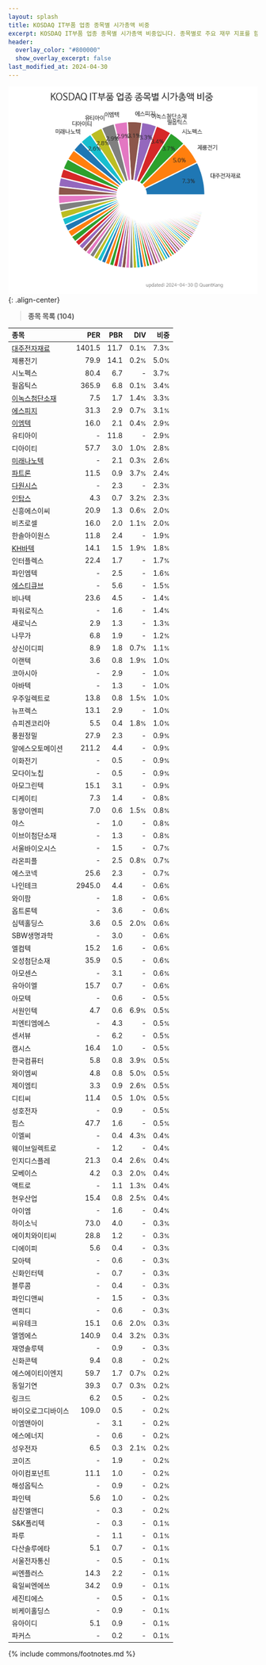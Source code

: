 ```yaml
---
layout: splash
title: KOSDAQ IT부품 업종 종목별 시가총액 비중
excerpt: KOSDAQ IT부품 업종 종목별 시가총액 비중입니다. 종목별로 주요 재무 지표를 함께 표시합니다.
header:
  overlay_color: "#800000"
  show_overlay_excerpt: false
last_modified_at: 2024-04-30
---
```



![KOSDAQ IT부품 업종 종목별 시가총액 비중](/stats/sector/images/kosdaq_업종_IT부품_종목.png){: .align-center}


> **종목 목록 (104)**<a id="list"></a>

| **종목** | **PER** | **PBR** | **DIV** | **비중** |
| :------- | ------: | ------: | ------: | -------: |
| [대주전자재료](/078600/) | 1401.5 | 11.7 | 0.1<small>%</small> | 7.3<small>%</small> |
| 제룡전기 | 79.9 | 14.1 | 0.2<small>%</small> | 5.0<small>%</small> |
| 시노펙스 | 80.4 | 6.7 | - | 3.7<small>%</small> |
| 필옵틱스 | 365.9 | 6.8 | 0.1<small>%</small> | 3.4<small>%</small> |
| [이녹스첨단소재](/272290/) | 7.5 | 1.7 | 1.4<small>%</small> | 3.3<small>%</small> |
| [에스피지](/058610/) | 31.3 | 2.9 | 0.7<small>%</small> | 3.1<small>%</small> |
| [이엠텍](/091120/) | 16.0 | 2.1 | 0.4<small>%</small> | 2.9<small>%</small> |
| 유티아이 | - | 11.8 | - | 2.9<small>%</small> |
| 디아이티 | 57.7 | 3.0 | 1.0<small>%</small> | 2.8<small>%</small> |
| [미래나노텍](/095500/) | - | 2.1 | 0.3<small>%</small> | 2.6<small>%</small> |
| [파트론](/091700/) | 11.5 | 0.9 | 3.7<small>%</small> | 2.4<small>%</small> |
| [다원시스](/068240/) | - | 2.3 | - | 2.3<small>%</small> |
| [인탑스](/049070/) | 4.3 | 0.7 | 3.2<small>%</small> | 2.3<small>%</small> |
| 신흥에스이씨 | 20.9 | 1.3 | 0.6<small>%</small> | 2.0<small>%</small> |
| 비츠로셀 | 16.0 | 2.0 | 1.1<small>%</small> | 2.0<small>%</small> |
| 한솔아이원스 | 11.8 | 2.4 | - | 1.9<small>%</small> |
| [KH바텍](/060720/) | 14.1 | 1.5 | 1.9<small>%</small> | 1.8<small>%</small> |
| 인터플렉스 | 22.4 | 1.7 | - | 1.7<small>%</small> |
| 파인엠텍 | - | 2.5 | - | 1.6<small>%</small> |
| [에스티큐브](/052020/) | - | 5.6 | - | 1.5<small>%</small> |
| 비나텍 | 23.6 | 4.5 | - | 1.4<small>%</small> |
| 파워로직스 | - | 1.6 | - | 1.4<small>%</small> |
| 새로닉스 | 2.9 | 1.3 | - | 1.3<small>%</small> |
| 나무가 | 6.8 | 1.9 | - | 1.2<small>%</small> |
| 상신이디피 | 8.9 | 1.8 | 0.7<small>%</small> | 1.1<small>%</small> |
| 이랜텍 | 3.6 | 0.8 | 1.9<small>%</small> | 1.0<small>%</small> |
| 코아시아 | - | 2.9 | - | 1.0<small>%</small> |
| 아바텍 | - | 1.3 | - | 1.0<small>%</small> |
| 우주일렉트로 | 13.8 | 0.8 | 1.5<small>%</small> | 1.0<small>%</small> |
| 뉴프렉스 | 13.1 | 2.9 | - | 1.0<small>%</small> |
| 슈피겐코리아 | 5.5 | 0.4 | 1.8<small>%</small> | 1.0<small>%</small> |
| 풍원정밀 | 27.9 | 2.3 | - | 0.9<small>%</small> |
| 알에스오토메이션 | 211.2 | 4.4 | - | 0.9<small>%</small> |
| 이화전기 | - | 0.5 | - | 0.9<small>%</small> |
| 모다이노칩 | - | 0.5 | - | 0.9<small>%</small> |
| 아모그린텍 | 15.1 | 3.1 | - | 0.9<small>%</small> |
| 디케이티 | 7.3 | 1.4 | - | 0.8<small>%</small> |
| 동양이엔피 | 7.0 | 0.6 | 1.5<small>%</small> | 0.8<small>%</small> |
| 야스 | - | 1.0 | - | 0.8<small>%</small> |
| 이브이첨단소재 | - | 1.3 | - | 0.8<small>%</small> |
| 서울바이오시스 | - | 1.5 | - | 0.7<small>%</small> |
| 라온피플 | - | 2.5 | 0.8<small>%</small> | 0.7<small>%</small> |
| 에스코넥 | 25.6 | 2.3 | - | 0.7<small>%</small> |
| 나인테크 | 2945.0 | 4.4 | - | 0.6<small>%</small> |
| 와이팜 | - | 1.8 | - | 0.6<small>%</small> |
| 옵트론텍 | - | 3.6 | - | 0.6<small>%</small> |
| 심텍홀딩스 | 3.6 | 0.5 | 2.0<small>%</small> | 0.6<small>%</small> |
| SBW생명과학 | - | 3.0 | - | 0.6<small>%</small> |
| 엘컴텍 | 15.2 | 1.6 | - | 0.6<small>%</small> |
| 오성첨단소재 | 35.9 | 0.5 | - | 0.6<small>%</small> |
| 아모센스 | - | 3.1 | - | 0.6<small>%</small> |
| 유아이엘 | 15.7 | 0.7 | - | 0.6<small>%</small> |
| 아모텍 | - | 0.6 | - | 0.5<small>%</small> |
| 서원인텍 | 4.7 | 0.6 | 6.9<small>%</small> | 0.5<small>%</small> |
| 피엔티엠에스 | - | 4.3 | - | 0.5<small>%</small> |
| 센서뷰 | - | 6.2 | - | 0.5<small>%</small> |
| 캠시스 | 16.4 | 1.0 | - | 0.5<small>%</small> |
| 한국컴퓨터 | 5.8 | 0.8 | 3.9<small>%</small> | 0.5<small>%</small> |
| 와이엠씨 | 4.8 | 0.8 | 5.0<small>%</small> | 0.5<small>%</small> |
| 제이엠티 | 3.3 | 0.9 | 2.6<small>%</small> | 0.5<small>%</small> |
| 디티씨 | 11.4 | 0.5 | 1.0<small>%</small> | 0.5<small>%</small> |
| 성호전자 | - | 0.9 | - | 0.5<small>%</small> |
| 핌스 | 47.7 | 1.6 | - | 0.5<small>%</small> |
| 이엘씨 | - | 0.4 | 4.3<small>%</small> | 0.4<small>%</small> |
| 웨이브일렉트로 | - | 1.2 | - | 0.4<small>%</small> |
| 인지디스플레 | 21.3 | 0.4 | 2.6<small>%</small> | 0.4<small>%</small> |
| 모베이스 | 4.2 | 0.3 | 2.0<small>%</small> | 0.4<small>%</small> |
| 액트로 | - | 1.1 | 1.3<small>%</small> | 0.4<small>%</small> |
| 현우산업 | 15.4 | 0.8 | 2.5<small>%</small> | 0.4<small>%</small> |
| 아이엠 | - | 1.6 | - | 0.4<small>%</small> |
| 하이소닉 | 73.0 | 4.0 | - | 0.3<small>%</small> |
| 에이치와이티씨 | 28.8 | 1.2 | - | 0.3<small>%</small> |
| 디에이피 | 5.6 | 0.4 | - | 0.3<small>%</small> |
| 모아텍 | - | 0.6 | - | 0.3<small>%</small> |
| 신화인터텍 | - | 0.7 | - | 0.3<small>%</small> |
| 블루콤 | - | 0.4 | - | 0.3<small>%</small> |
| 파인디앤씨 | - | 1.5 | - | 0.3<small>%</small> |
| 엔피디 | - | 0.6 | - | 0.3<small>%</small> |
| 씨유테크 | 15.1 | 0.6 | 2.0<small>%</small> | 0.3<small>%</small> |
| 엘엠에스 | 140.9 | 0.4 | 3.2<small>%</small> | 0.3<small>%</small> |
| 재영솔루텍 | - | 0.9 | - | 0.3<small>%</small> |
| 신화콘텍 | 9.4 | 0.8 | - | 0.2<small>%</small> |
| 에스에이티이엔지 | 59.7 | 1.7 | 0.7<small>%</small> | 0.2<small>%</small> |
| 동일기연 | 39.3 | 0.7 | 0.3<small>%</small> | 0.2<small>%</small> |
| 링크드 | 6.2 | 0.5 | - | 0.2<small>%</small> |
| 바이오로그디바이스 | 109.0 | 0.5 | - | 0.2<small>%</small> |
| 이엠앤아이 | - | 3.1 | - | 0.2<small>%</small> |
| 에스에너지 | - | 0.6 | - | 0.2<small>%</small> |
| 성우전자 | 6.5 | 0.3 | 2.1<small>%</small> | 0.2<small>%</small> |
| 코이즈 | - | 1.9 | - | 0.2<small>%</small> |
| 아이컴포넌트 | 11.1 | 1.0 | - | 0.2<small>%</small> |
| 해성옵틱스 | - | 0.9 | - | 0.2<small>%</small> |
| 파인텍 | 5.6 | 1.0 | - | 0.2<small>%</small> |
| 삼진엘앤디 | - | 0.3 | - | 0.2<small>%</small> |
| S&K폴리텍 | - | 0.3 | - | 0.1<small>%</small> |
| 파루 | - | 1.1 | - | 0.1<small>%</small> |
| 다산솔루에타 | 5.1 | 0.7 | - | 0.1<small>%</small> |
| 서울전자통신 | - | 0.5 | - | 0.1<small>%</small> |
| 씨엔플러스 | 14.3 | 2.2 | - | 0.1<small>%</small> |
| 육일씨엔에쓰 | 34.2 | 0.9 | - | 0.1<small>%</small> |
| 세진티에스 | - | 0.5 | - | 0.1<small>%</small> |
| 비케이홀딩스 | - | 0.9 | - | 0.1<small>%</small> |
| 유아이디 | 5.1 | 0.9 | - | 0.1<small>%</small> |
| 파커스 | - | 0.2 | - | 0.1<small>%</small> |

{% include commons/footnotes.md %}